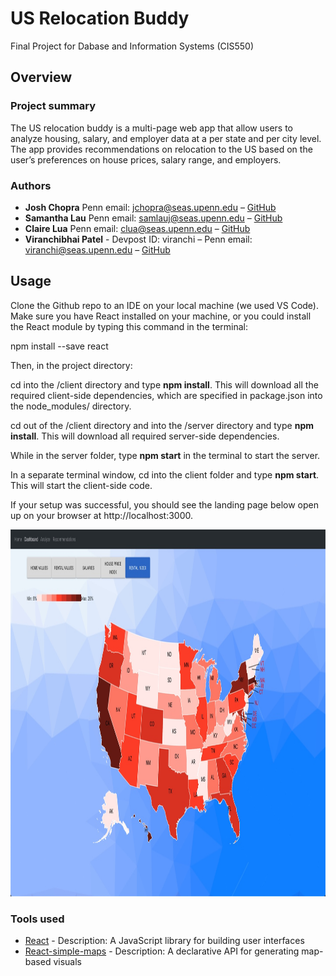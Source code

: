 # US Relocation Buddy
Final Project for Dabase and Information Systems (CIS550)

## Overview

### Project summary

The US relocation buddy is a multi-page web app that allow users to analyze housing, salary, and employer data at a per state and per city level. The app
provides recommendations on relocation to the US based on the user’s preferences on house prices, salary range, and employers.

### Authors

* **Josh Chopra** Penn email: jchopra@seas.upenn.edu – [GitHub](https://github.com/joshua-chopra)
* **Samantha Lau** Penn email: samlauj@seas.upenn.edu – [GitHub](https://github.com/samlaujw)
* **Claire Lua** Penn email: clua@seas.upenn.edu – [GitHub](https://github.com/clairelua)
* **Viranchibhai Patel** - Devpost ID: viranchi  – Penn email: viranchi@seas.upenn.edu  – [GitHub](https://github.com/Viranchi299)

## Usage

Clone the Github repo to an IDE on your local machine (we used VS Code). Make sure you have React installed on your machine, or you could install the React module by typing this command in the terminal:

npm install --save react

Then, in the project directory:

cd into the /client directory and type **npm install**. This will download all the required client-side dependencies, which are specified in package.json into the node_modules/ directory.

cd out of the /client directory and into the /server directory and type **npm install**. This will download all required server-side dependencies.

While in the server folder, type **npm start** in the terminal to start the server. 

In a separate terminal window, cd into the client folder and type **npm start**. This will start the client-side code. 

If your setup was successful, you should see the landing page below open up on your browser at http://localhost:3000.

<p align="center">
  <img width="1050" height="587" src="https://github.com/Viranchi299/cis550-project/blob/main/cis550-dashboard.jpg">
</p>


### Tools used

* [React](https://reactjs.org/) - Description: A JavaScript library for building user interfaces
* [React-simple-maps](https://www.react-simple-maps.io/) - Description: A declarative API for generating map-based visuals

